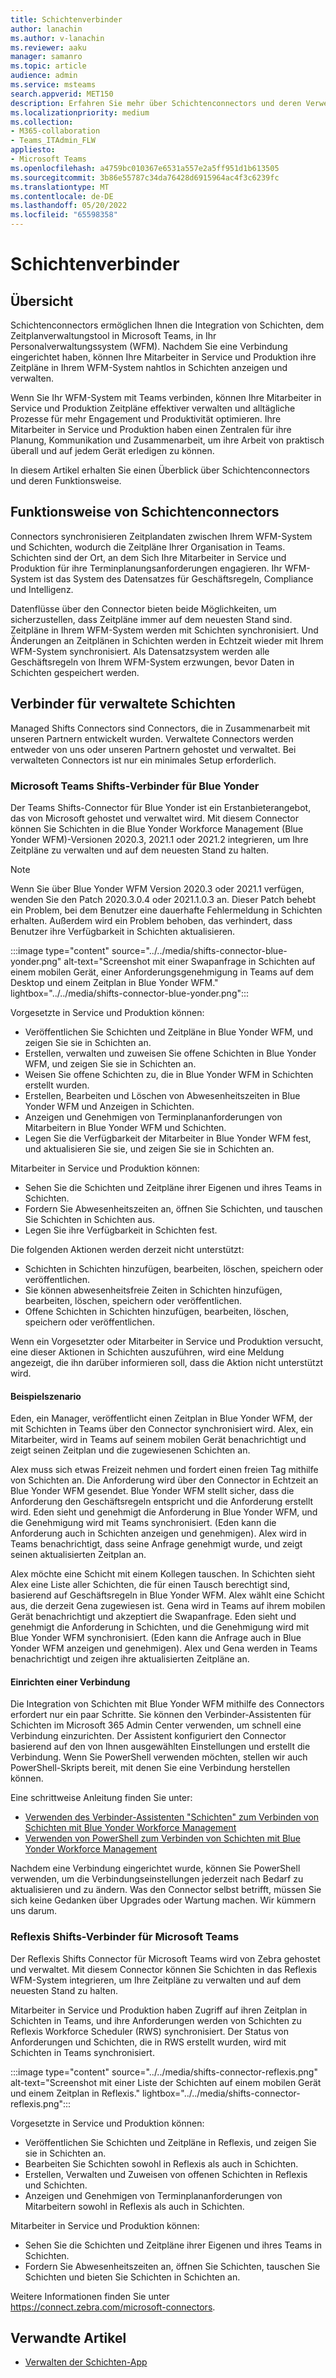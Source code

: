 ```yaml
---
title: Schichtenverbinder
author: lanachin
ms.author: v-lanachin
ms.reviewer: aaku
manager: samanro
ms.topic: article
audience: admin
ms.service: msteams
search.appverid: MET150
description: Erfahren Sie mehr über Schichtenconnectors und deren Verwendung, um Schichten mit Ihrem Mitarbeiterverwaltungssystem zu verbinden.
ms.localizationpriority: medium
ms.collection:
- M365-collaboration
- Teams_ITAdmin_FLW
appliesto:
- Microsoft Teams
ms.openlocfilehash: a4759bc010367e6531a557e2a5ff951d1b613505
ms.sourcegitcommit: 3b86e55787c34da76428d6915964ac4f3c6239fc
ms.translationtype: MT
ms.contentlocale: de-DE
ms.lasthandoff: 05/20/2022
ms.locfileid: "65598358"
---
```

# <a name="shifts-connectors"></a>Schichtenverbinder

## <a name="overview"></a>Übersicht

Schichtenconnectors ermöglichen Ihnen die Integration von Schichten, dem Zeitplanverwaltungstool in Microsoft Teams, in Ihr Personalverwaltungssystem (WFM). Nachdem Sie eine Verbindung eingerichtet haben, können Ihre Mitarbeiter in Service und Produktion ihre Zeitpläne in Ihrem WFM-System nahtlos in Schichten anzeigen und verwalten.

Wenn Sie Ihr WFM-System mit Teams verbinden, können Ihre Mitarbeiter in Service und Produktion Zeitpläne effektiver verwalten und alltägliche Prozesse für mehr Engagement und Produktivität optimieren. Ihre Mitarbeiter in Service und Produktion haben einen Zentralen für ihre Planung, Kommunikation und Zusammenarbeit, um ihre Arbeit von praktisch überall und auf jedem Gerät erledigen zu können.

In diesem Artikel erhalten Sie einen Überblick über Schichtenconnectors und deren Funktionsweise.

## <a name="how-shifts-connectors-work"></a>Funktionsweise von Schichtenconnectors

Connectors synchronisieren Zeitplandaten zwischen Ihrem WFM-System und Schichten, wodurch die Zeitpläne Ihrer Organisation in Teams. Schichten sind der Ort, an dem Sich Ihre Mitarbeiter in Service und Produktion für ihre Terminplanungsanforderungen engagieren. Ihr WFM-System ist das System des Datensatzes für Geschäftsregeln, Compliance und Intelligenz.

Datenflüsse über den Connector bieten beide Möglichkeiten, um sicherzustellen, dass Zeitpläne immer auf dem neuesten Stand sind. Zeitpläne in Ihrem WFM-System werden mit Schichten synchronisiert. Und Änderungen an Zeitplänen in Schichten werden in Echtzeit wieder mit Ihrem WFM-System synchronisiert. Als Datensatzsystem werden alle Geschäftsregeln von Ihrem WFM-System erzwungen, bevor Daten in Schichten gespeichert werden.

## <a name="managed-shifts-connectors"></a>Verbinder für verwaltete Schichten

Managed Shifts Connectors sind Connectors, die in Zusammenarbeit mit unseren Partnern entwickelt wurden. Verwaltete Connectors werden entweder von uns oder unseren Partnern gehostet und verwaltet. Bei verwalteten Connectors ist nur ein minimales Setup erforderlich.

### <a name="microsoft-teams-shifts-connector-for-blue-yonder"></a>Microsoft Teams Shifts-Verbinder für Blue Yonder
<a name="blue_yonder"> </a>

Der Teams Shifts-Connector für Blue Yonder ist ein Erstanbieterangebot, das von Microsoft gehostet und verwaltet wird. Mit diesem Connector können Sie Schichten in die Blue Yonder Workforce Management (Blue Yonder WFM)-Versionen 2020.3, 2021.1 oder 2021.2 integrieren, um Ihre Zeitpläne zu verwalten und auf dem neuesten Stand zu halten.  

> [!NOTE]
> Wenn Sie über Blue Yonder WFM Version 2020.3 oder 2021.1 verfügen, wenden Sie den Patch 2020.3.0.4 oder 2021.1.0.3 an. Dieser Patch behebt ein Problem, bei dem Benutzer eine dauerhafte Fehlermeldung in Schichten erhalten. Außerdem wird ein Problem behoben, das verhindert, dass Benutzer ihre Verfügbarkeit in Schichten aktualisieren.

:::image type="content" source="../../media/shifts-connector-blue-yonder.png" alt-text="Screenshot mit einer Swapanfrage in Schichten auf einem mobilen Gerät, einer Anforderungsgenehmigung in Teams auf dem Desktop und einem Zeitplan in Blue Yonder WFM." lightbox="../../media/shifts-connector-blue-yonder.png":::

Vorgesetzte in Service und Produktion können:

- Veröffentlichen Sie Schichten und Zeitpläne in Blue Yonder WFM, und zeigen Sie sie in Schichten an.
- Erstellen, verwalten und zuweisen Sie offene Schichten in Blue Yonder WFM, und zeigen Sie sie in Schichten an.
- Weisen Sie offene Schichten zu, die in Blue Yonder WFM in Schichten erstellt wurden.
- Erstellen, Bearbeiten und Löschen von Abwesenheitszeiten in Blue Yonder WFM und Anzeigen in Schichten.
- Anzeigen und Genehmigen von Terminplananforderungen von Mitarbeitern in Blue Yonder WFM und Schichten.
- Legen Sie die Verfügbarkeit der Mitarbeiter in Blue Yonder WFM fest, und aktualisieren Sie sie, und zeigen Sie sie in Schichten an.

Mitarbeiter in Service und Produktion können:

- Sehen Sie die Schichten und Zeitpläne ihrer Eigenen und ihres Teams in Schichten.
- Fordern Sie Abwesenheitszeiten an, öffnen Sie Schichten, und tauschen Sie Schichten in Schichten aus.
- Legen Sie ihre Verfügbarkeit in Schichten fest.

Die folgenden Aktionen werden derzeit nicht unterstützt:

- Schichten in Schichten hinzufügen, bearbeiten, löschen, speichern oder veröffentlichen.
- Sie können abwesenheitsfreie Zeiten in Schichten hinzufügen, bearbeiten, löschen, speichern oder veröffentlichen.
- Offene Schichten in Schichten hinzufügen, bearbeiten, löschen, speichern oder veröffentlichen.

Wenn ein Vorgesetzter oder Mitarbeiter in Service und Produktion versucht, eine dieser Aktionen in Schichten auszuführen, wird eine Meldung angezeigt, die ihn darüber informieren soll, dass die Aktion nicht unterstützt wird.

#### <a name="example-scenario"></a>Beispielszenario

Eden, ein Manager, veröffentlicht einen Zeitplan in Blue Yonder WFM, der mit Schichten in Teams über den Connector synchronisiert wird. Alex, ein Mitarbeiter, wird in Teams auf seinem mobilen Gerät benachrichtigt und zeigt seinen Zeitplan und die zugewiesenen Schichten an.

Alex muss sich etwas Freizeit nehmen und fordert einen freien Tag mithilfe von Schichten an. Die Anforderung wird über den Connector in Echtzeit an Blue Yonder WFM gesendet. Blue Yonder WFM stellt sicher, dass die Anforderung den Geschäftsregeln entspricht und die Anforderung erstellt wird. Eden sieht und genehmigt die Anforderung in Blue Yonder WFM, und die Genehmigung wird mit Teams synchronisiert. (Eden kann die Anforderung auch in Schichten anzeigen und genehmigen). Alex wird in Teams benachrichtigt, dass seine Anfrage genehmigt wurde, und zeigt seinen aktualisierten Zeitplan an.

Alex möchte eine Schicht mit einem Kollegen tauschen. In Schichten sieht Alex eine Liste aller Schichten, die für einen Tausch berechtigt sind, basierend auf Geschäftsregeln in Blue Yonder WFM. Alex wählt eine Schicht aus, die derzeit Gena zugewiesen ist. Gena wird in Teams auf ihrem mobilen Gerät benachrichtigt und akzeptiert die Swapanfrage. Eden sieht und genehmigt die Anforderung in Schichten, und die Genehmigung wird mit Blue Yonder WFM synchronisiert. (Eden kann die Anfrage auch in Blue Yonder WFM anzeigen und genehmigen). Alex und Gena werden in Teams benachrichtigt und zeigen ihre aktualisierten Zeitpläne an.

#### <a name="set-up-a-connection"></a>Einrichten einer Verbindung

Die Integration von Schichten mit Blue Yonder WFM mithilfe des Connectors erfordert nur ein paar Schritte. Sie können den Verbinder-Assistenten für Schichten im Microsoft 365 Admin Center verwenden, um schnell eine Verbindung einzurichten. Der Assistent konfiguriert den Connector basierend auf den von Ihnen ausgewählten Einstellungen und erstellt die Verbindung. Wenn Sie PowerShell verwenden möchten, stellen wir auch PowerShell-Skripts bereit, mit denen Sie eine Verbindung herstellen können.

Eine schrittweise Anleitung finden Sie unter:

- [Verwenden des Verbinder-Assistenten "Schichten" zum Verbinden von Schichten mit Blue Yonder Workforce Management](shifts-connector-wizard.md)
- [Verwenden von PowerShell zum Verbinden von Schichten mit Blue Yonder Workforce Management](shifts-connector-blue-yonder-powershell-setup.md)

Nachdem eine Verbindung eingerichtet wurde, können Sie PowerShell verwenden, um die Verbindungseinstellungen jederzeit nach Bedarf zu aktualisieren und zu ändern. Was den Connector selbst betrifft, müssen Sie sich keine Gedanken über Upgrades oder Wartung machen. Wir kümmern uns darum.

### <a name="reflexis-shifts-connector-for-microsoft-teams"></a>Reflexis Shifts-Verbinder für Microsoft Teams

Der Reflexis Shifts Connector für Microsoft Teams wird von Zebra gehostet und verwaltet. Mit diesem Connector können Sie Schichten in das Reflexis WFM-System integrieren, um Ihre Zeitpläne zu verwalten und auf dem neuesten Stand zu halten.

Mitarbeiter in Service und Produktion haben Zugriff auf ihren Zeitplan in Schichten in Teams, und ihre Anforderungen werden von Schichten zu Reflexis Workforce Scheduler (RWS) synchronisiert. Der Status von Anforderungen und Schichten, die in RWS erstellt wurden, wird mit Schichten in Teams synchronisiert.

:::image type="content" source="../../media/shifts-connector-reflexis.png" alt-text="Screenshot mit einer Liste der Schichten auf einem mobilen Gerät und einem Zeitplan in Reflexis." lightbox="../../media/shifts-connector-reflexis.png":::

Vorgesetzte in Service und Produktion können:

- Veröffentlichen Sie Schichten und Zeitpläne in Reflexis, und zeigen Sie sie in Schichten an.
- Bearbeiten Sie Schichten sowohl in Reflexis als auch in Schichten.
- Erstellen, Verwalten und Zuweisen von offenen Schichten in Reflexis und Schichten.
- Anzeigen und Genehmigen von Terminplananforderungen von Mitarbeitern sowohl in Reflexis als auch in Schichten.

Mitarbeiter in Service und Produktion können:

- Sehen Sie die Schichten und Zeitpläne ihrer Eigenen und ihres Teams in Schichten.
- Fordern Sie Abwesenheitszeiten an, öffnen Sie Schichten, tauschen Sie Schichten und bieten Sie Schichten in Schichten an.

Weitere Informationen finden Sie unter https://connect.zebra.com/microsoft-connectors.

## <a name="related-articles"></a>Verwandte Artikel

- [Verwalten der Schichten-App](manage-the-shifts-app-for-your-organization-in-teams.md)
